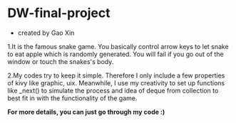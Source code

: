 # DW-final-project

* created by Gao Xin

1.It is the famous snake game. You basically control arrow keys to let snake to eat apple which is randomly generated. You will fail if you
go out of the window or touch the snakes's body.

2.My codes try to keep it simple. Therefore I only include a few properties of kivy like graphic, uix. Meanwhile, I use my creativity to set up functions like
_next() to simulate the process and idea of deque from collection to best fit in with the functionality of the game.


**For more details, you can just go through my code :)**
